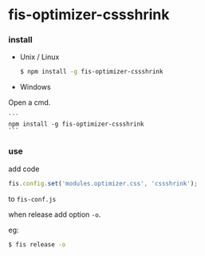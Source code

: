 fis-optimizer-cssshrink
=======================

### install

+ Unix / Linux

    ```bash
    $ npm install -g fis-optimizer-cssshrink
    ```
+ Windows

Open a cmd.

    ```
    npm install -g fis-optimizer-cssshrink
    ```

### use

add code

```javascript
fis.config.set('modules.optimizer.css', 'cssshrink');
```

to `fis-conf.js`

when release add option `-o`.

eg:

```bash
$ fis release -o 
```

